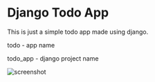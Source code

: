 # Django Todo App

This is just a simple todo app made using django.

todo - app name

todo_app - django project name

![screenshot](https://i.ibb.co/sgF0QTM/Screenshot-25.png)

